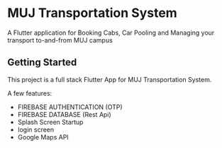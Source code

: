 # MUJ Transportation System

A Flutter application for Booking Cabs, Car Pooling and Managing your transport to-and-from MUJ campus

## Getting Started

This project is a full stack Flutter App for MUJ Transportation System.

A few features:

- FIREBASE AUTHENTICATION (OTP)
- FIREBASE DATABASE (Rest Api)
- Splash Screen Startup
- login screen 
- Google Maps API

